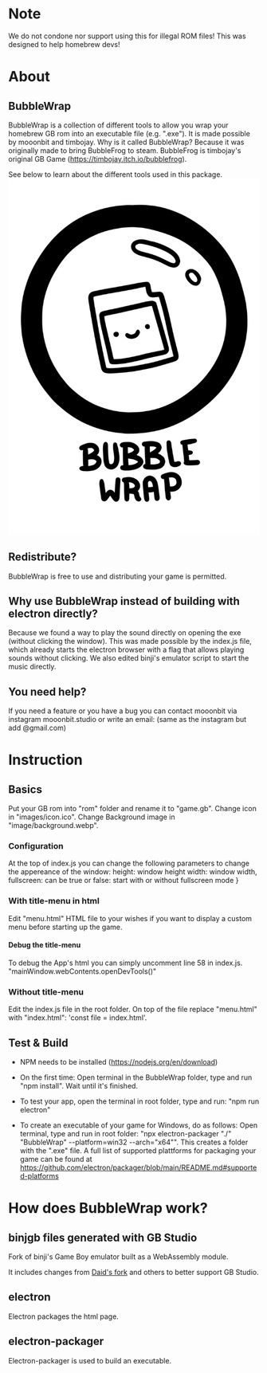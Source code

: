 # Note
We do not condone nor support using this for illegal ROM files! This was designed to help homebrew devs!
# About
## BubbleWrap
BubbleWrap is a collection of different tools to allow you wrap your homebrew GB rom into an executable file (e.g. ".exe"). It is made possible by mooonbit and timbojay.
Why is it called BubbleWrap? Because it was originally made to bring BubbleFrog to steam. BubbleFrog is timbojay's original GB Game (https://timbojay.itch.io/bubblefrog).

See below to learn about the different tools used in this package.
![BubbleWrap](images/BubbleWrap_logo.png)

## Redistribute?
BubbleWrap is free to use and distributing your game is permitted.

## Why use BubbleWrap instead of building with electron directly?
Because we found a way to play the sound directly on opening the exe (without clicking the window).
This was made possible by the index.js file, which already starts the electron browser with a flag that allows playing sounds without clicking. We also edited binji's emulator script to start the music directly.

## You need help?
If you need a feature or you have a bug you can contact mooonbit via instagram mooonbit.studio or write an email: (same as the instagram but add @gmail.com)

# Instruction
## Basics
Put your GB rom into "rom" folder and rename it to "game.gb".
Change icon in "images/icon.ico".
Change Background image in "image/background.webp".

### Configuration
At the top of index.js you can change the following parameters to change the appereance of the window:
height: window height
width: window width,
fullscreen: can be true or false: start with or without fullscreen mode
}

### With title-menu in html
Edit "menu.html" HTML file to your wishes if you want to display a custom menu before starting up the game.
#### Debug the title-menu
To debug the App's html you can simply uncomment line 58 in index.js. 
"mainWindow.webContents.openDevTools()"

### Without title-menu
Edit the index.js file in the root folder. On top of the file replace "menu.html" with "index.html":
'const file = index.html'.

## Test & Build
- NPM needs to be installed (https://nodejs.org/en/download)
- On the first time: Open terminal in the BubbleWrap folder, type and run "npm install". Wait until it's finished.

- To test your app, open the terminal in root folder, type and run: "npm run electron"
- To create an executable of your game for Windows, do as follows: Open terminal, type and run in root folder: "npx electron-packager "./" "BubbleWrap" --platform=win32 --arch="x64"". This creates a folder with the ".exe" file. A full list of supported plattforms for packaging your game can be found at https://github.com/electron/packager/blob/main/README.md#supported-platforms

# How does BubbleWrap work?
## binjgb files generated with GB Studio
Fork of binji's Game Boy emulator built as a WebAssembly module.

It includes changes from [Daid's fork](https://github.com/daid/binjgb) and others to better support GB Studio.

## electron
Electron packages the html page.

## electron-packager
Electron-packager is used to build an executable.

